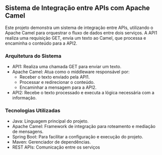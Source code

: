 ## Sistema de Integração entre APIs com Apache Camel
 Este projeto demonstra um sistema de integração entre APIs, utilizando o Apache Camel para orquestrar o fluxo de dados entre dois serviços. A API1 realiza uma requisição GET, envia um texto ao Camel, que processa e encaminha o conteúdo para a API2.
### Arquitetura do Sistema
- API1: Realiza uma chamada GET para enviar um texto.
- Apache Camel: Atua como o middleware responsável por:
   - Receber o texto enviado pela API1.
   - Processar e redirecionar o conteúdo.
   - Encaminhar a mensagem para a API2.
- API2: Recebe o texto processado e executa a lógica necessária com a informação.
### Tecnologias Utilizadas
- Java: Linguagem principal do projeto.
- Apache Camel: Framework de integração para roteamento e mediação de mensagens.
- Spring Boot: Para facilitar a configuração e execução do projeto.
- Maven: Gerenciador de dependências.
- REST APIs: Comunicação entre os serviços
